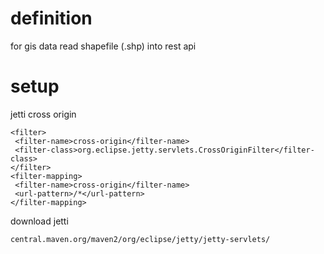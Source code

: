 # definition
for gis data read shapefile (.shp) into rest api

# setup
jetti cross origin
```
<filter>
 <filter-name>cross-origin</filter-name>
 <filter-class>org.eclipse.jetty.servlets.CrossOriginFilter</filter-class>
</filter>
<filter-mapping>
 <filter-name>cross-origin</filter-name>
 <url-pattern>/*</url-pattern>
</filter-mapping>
```

download jetti
```
central.maven.org/maven2/org/eclipse/jetty/jetty-servlets/
```
